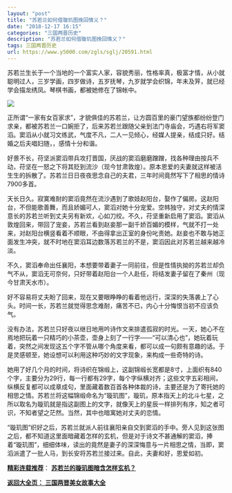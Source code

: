 ```yaml
---
layout: "post"
title: "苏若兰如何借璇玑图挽回情义？"
date: "2018-12-17 16:15"
categories: "三国两晋历史"
description: "苏若兰如何借璇玑图挽回情义？"
tags: 三国两晋历史
url: https://www.y5000.com/zgls/sglj/20591.html
---
```






苏若兰生长于一个当地的一个富实人家，容貌秀丽，性格率真，极富才情，从小就聪明过人，三岁学画，四岁做诗，五岁抚琴，九岁就学会织锦，年未及笄，就已经学会描龙绣凤。琴棋书画，都被她修在了锦帐中。

![](https://img.y5000.com/uploads/allimg/170502/6-1F502104142L5.jpg)

正所谓“一家有女百家求”，才貌俱佳的苏若兰，让方圆百里的豪门望族都纷纷登门求亲，都被苏若兰一口婉拒了，后来苏若兰跟随父亲到法门寺庙会，巧遇右将军窦滔。窦滔从小就习文练武，气度不凡，二人一见倾心，经媒人提亲，结成只好。结婚之后夫唱妇随，，感情十分和谐。

好景不长，苻坚派窦滔带兵攻打晋国，厌战的窦滔磨磨蹭蹭，找各种理由按兵不动，苻坚在一怒之下将其贬到流沙（现今甘肃敦煌）。原本恩爱的夫妻就这样被活生生的拆散了。苏若兰日日夜夜思念自己的夫君，三年时间竟然写下了相思的情诗7900多首。

天长日久。寂寞难耐的窦滔竟然在流沙遇到了歌妓赵阳台，娶作了偏房。这赵阳台，不但能歌善舞，而且娇媚可人，窦滔对她十分宠爱。空帏独守，对丈夫的情深意长的苏若兰听到丈夫另有新欢，心如刀绞。不久，苻坚重新启用了窦滔。窦滔从敦煌回来，带回了宠妾，苏若兰看到赵妾那一副千娇百媚的模样，气就不打一处来，对赵阳台横竖看着不顺眼，不由得拿出正室的身份叱责她。赵妾也不敢与她正面发生冲突，就不时地在窦滔耳边数落苏若兰的不是，窦滔因此对苏若兰越来越冷淡。

不久，窦滔奉命出任襄阳，本想要带着妻子一同前往，但是性情执拗的苏若兰却负气不从，窦滔无可奈何，只好带着赵阳台一个人赴任，将结发妻子留在了秦州（现今甘肃天水市）。

好不容易将丈夫盼了回来，现在又要眼睁睁的看着他远行，深深的失落袭上了心头。时间一长，苏若兰就觉得思念难耐，痛苦不已，内心十分悔恨当初不应该负气。

没有办法，苏若兰只好夜以继日地用吟诗作文来排遣孤寂的时光。一天，她心不在焉地把玩着一只精巧的小茶壶，壶身上刻了一行字——“可以清心也”，她玩着玩着，突然之间发现这五个字不管从哪个角度来看，都可以成一句颇有意趣的话。于是灵感顿至，她设想可以利用这种巧妙的文字现象，来构成一些奇特的诗。

她用了好几个月的时间，将诗织在锦缎上，这副锦缎长宽都是8寸，上面织有840个字，主要分为29行，每一行都有29字，每个字纵横对齐；这些文字五彩相间，纵横反复都可以成章成句，里面藏着数百首各种体裁的诗，主要还是为了寄托她的相思之情。苏若兰将这幅锦缎命名为“璇玑图”，璇玑，原本指天上的北斗七星，之所以取名为璇玑就是指这副图上的文字，就像天上的星辰一样排列有序，知之者可识，不知者望之茫然。当然，其中也暗寓她对丈夫的恋情。

“璇玑图”织好之后，苏若兰就派人前往襄阳亲自交到窦滔的手中。旁人见到这张图之后，都不知道这里面暗藏着怎样的玄机，但是对于诗文不甚通解的窦滔，捧着“璇玑图”，细细体味，读出的竟然是妻子的深深悔意与一片相思之情，当即，窦滔派遣了一批人马，到长安将苏若兰接过来。自此，夫妻和好，恩爱如初。

[**精彩连载推荐**](https://www.y5000.com/zgls/sglj/20592.html)：
**[苏若兰的璇玑图暗含怎样玄机？](https://www.y5000.com/zgls/sglj/20592.html)**

[**返回大全页：** **三国两晋美女故事大全**](https://www.y5000.com/zgls/sglj/19752.html)
